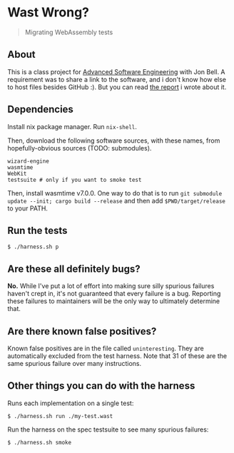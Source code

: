 # Wast Wrong?

> Migrating WebAssembly tests

## About

This is a class project for [Advanced Software
Engineering](https://neu-se.github.io/CS4910-7580-Spring-2023/) with Jon
Bell. A requirement was to share a link to the software, and i don't
know how else to host files besides GitHub :). But you can read [the
report](./project-writeup.pdf) i wrote about it.

## Dependencies

Install nix package manager. Run `nix-shell`.

Then, download the following software sources, with these names, from
hopefully-obvious sources (TODO: submodules).

```
wizard-engine
wasmtime
WebKit
testsuite # only if you want to smoke test
```

Then, install wasmtime v7.0.0. One way to do that is to run `git submodule
update --init; cargo build --release` and then add `$PWD/target/release`
to your PATH.

## Run the tests

```
$ ./harness.sh p
```

## Are these all definitely bugs?

**No.** While I've put a lot of effort into making sure silly spurious failures
haven't crept in, it's not guaranteed that every failure is a bug. Reporting
these failures to maintainers will be the only way to ultimately determine
that.

## Are there known false positives?

Known false positives are in the file called `uninteresting`. They are
automatically excluded from the test harness. Note that 31 of these are the
same spurious failure over many instructions.

## Other things you can do with the harness

Runs each implementation on a single test:

```
$ ./harness.sh run ./my-test.wast
```

Run the harness on the spec testsuite to see many spurious failures:

```
$ ./harness.sh smoke
```

